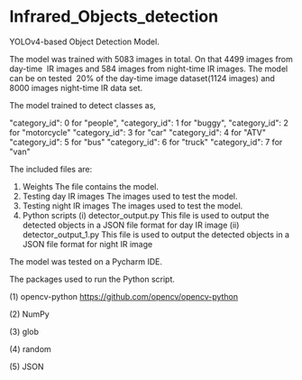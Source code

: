 # Infrared_Objects_detection
YOLOv4-based  Object Detection Model.

The model was trained with 5083 images in total.
On that 4499 images from day-time  IR images and 584 images from night-time IR images.
The model can be on tested  20% of the day-time image dataset(1124 images) and  8000 images night-time IR data set.

The model trained to detect classes as,

"category_id": 0 for  "people",
"category_id": 1 for  "buggy",
"category_id": 2 for  "motorcycle"
"category_id": 3 for  "car"
"category_id": 4 for  "ATV"
"category_id": 5 for  "bus"
"category_id": 6 for  "truck"
"category_id": 7 for  "van"

The included files are:

1. Weights
   	The file contains the model.
3. Testing day IR  images
   	The images used to test the model. 
5. Testing night IR  images
   	The images used to test the model. 
7. Python scripts
      (i)  detector_output.py
   		This file is used to output the detected objects in a JSON file format for day IR image
      (ii) detector_output_1.py
   		This file is used to output the detected objects in a JSON file format for night IR image


The model was tested on a Pycharm IDE.

The packages used to run the Python script.

(1) opencv-python 
	https://github.com/opencv/opencv-python

(2) NumPy

(3) glob

(4) random

(5) JSON

